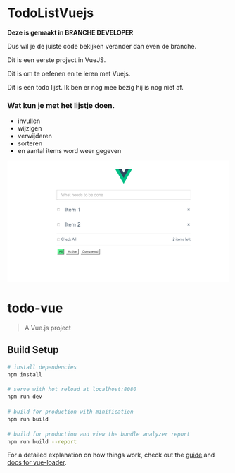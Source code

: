 # TodoListVuejs

**Deze is gemaakt in BRANCHE DEVELOPER**

Dus wil je de juiste code bekijken verander dan even de branche.
 
Dit is een eerste project in VueJS.

Dit is om te oefenen en te leren met Vuejs.

Dit is een todo lijst. Ik ben er nog mee bezig hij is nog niet af.

### Wat kun je met het lijstje doen.

- invullen
- wijzigen 
- verwijderen
- sorteren
- en aantal items word weer gegeven

![alt-text](https://github.com/MarcellaHadderingh/TodoListVuejs/blob/developer/src/assets/TodoVueJs.png?raw=true)

# todo-vue

> A Vue.js project

## Build Setup

``` bash
# install dependencies
npm install

# serve with hot reload at localhost:8080
npm run dev

# build for production with minification
npm run build

# build for production and view the bundle analyzer report
npm run build --report
```

For a detailed explanation on how things work, check out the [guide](http://vuejs-templates.github.io/webpack/) and [docs for vue-loader](http://vuejs.github.io/vue-loader).
